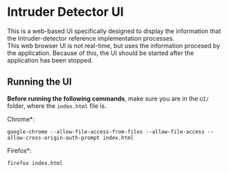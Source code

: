 # Intruder Detector UI
This is a web-based UI specifically designed to display the information that the Intruder-detector reference implementation processes.   
This web browser UI is not real-time, but uses the information procesed by the application. Because of this, the UI should be started after the application has been stopped.

## Running the UI
__Before running the following commands__, make sure you are in the `UI/` folder, where the `index.html` file is.

Chrome*:
```
google-chrome --allow-file-access-from-files --allow-file-access --allow-cross-origin-auth-prompt index.html
```
Firefox*:
```
firefox index.html
```
